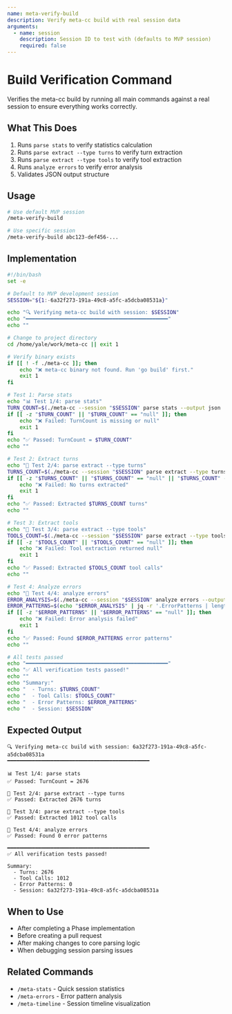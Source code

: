 ```yaml
---
name: meta-verify-build
description: Verify meta-cc build with real session data
arguments:
  - name: session
    description: Session ID to test with (defaults to MVP session)
    required: false
---
```


# Build Verification Command

Verifies the meta-cc build by running all main commands against a real session to ensure everything works correctly.

## What This Does

1. Runs `parse stats` to verify statistics calculation
2. Runs `parse extract --type turns` to verify turn extraction
3. Runs `parse extract --type tools` to verify tool extraction
4. Runs `analyze errors` to verify error analysis
5. Validates JSON output structure

## Usage

```bash
# Use default MVP session
/meta-verify-build

# Use specific session
/meta-verify-build abc123-def456-...
```

## Implementation

```bash
#!/bin/bash
set -e

# Default to MVP development session
SESSION="${1:-6a32f273-191a-49c8-a5fc-a5dcba08531a}"

echo "🔍 Verifying meta-cc build with session: $SESSION"
echo "━━━━━━━━━━━━━━━━━━━━━━━━━━━━━━━━━━━━━━━━━━━━━━"
echo ""

# Change to project directory
cd /home/yale/work/meta-cc || exit 1

# Verify binary exists
if [[ ! -f ./meta-cc ]]; then
    echo "❌ meta-cc binary not found. Run 'go build' first."
    exit 1
fi

# Test 1: Parse stats
echo "📊 Test 1/4: parse stats"
TURN_COUNT=$(./meta-cc --session "$SESSION" parse stats --output json | jq -r '.TurnCount')
if [[ -z "$TURN_COUNT" || "$TURN_COUNT" == "null" ]]; then
    echo "❌ Failed: TurnCount is missing or null"
    exit 1
fi
echo "✅ Passed: TurnCount = $TURN_COUNT"
echo ""

# Test 2: Extract turns
echo "📝 Test 2/4: parse extract --type turns"
TURNS_COUNT=$(./meta-cc --session "$SESSION" parse extract --type turns --output json | jq 'length')
if [[ -z "$TURNS_COUNT" || "$TURNS_COUNT" == "null" || "$TURNS_COUNT" -eq 0 ]]; then
    echo "❌ Failed: No turns extracted"
    exit 1
fi
echo "✅ Passed: Extracted $TURNS_COUNT turns"
echo ""

# Test 3: Extract tools
echo "🔧 Test 3/4: parse extract --type tools"
TOOLS_COUNT=$(./meta-cc --session "$SESSION" parse extract --type tools --output json | jq 'length')
if [[ -z "$TOOLS_COUNT" || "$TOOLS_COUNT" == "null" ]]; then
    echo "❌ Failed: Tool extraction returned null"
    exit 1
fi
echo "✅ Passed: Extracted $TOOLS_COUNT tool calls"
echo ""

# Test 4: Analyze errors
echo "🐛 Test 4/4: analyze errors"
ERROR_ANALYSIS=$(./meta-cc --session "$SESSION" analyze errors --output json)
ERROR_PATTERNS=$(echo "$ERROR_ANALYSIS" | jq -r '.ErrorPatterns | length')
if [[ -z "$ERROR_PATTERNS" || "$ERROR_PATTERNS" == "null" ]]; then
    echo "❌ Failed: Error analysis failed"
    exit 1
fi
echo "✅ Passed: Found $ERROR_PATTERNS error patterns"
echo ""

# All tests passed
echo "━━━━━━━━━━━━━━━━━━━━━━━━━━━━━━━━━━━━━━━━━━━━━━"
echo "✅ All verification tests passed!"
echo ""
echo "Summary:"
echo "  - Turns: $TURNS_COUNT"
echo "  - Tool Calls: $TOOLS_COUNT"
echo "  - Error Patterns: $ERROR_PATTERNS"
echo "  - Session: $SESSION"
```

## Expected Output

```
🔍 Verifying meta-cc build with session: 6a32f273-191a-49c8-a5fc-a5dcba08531a
━━━━━━━━━━━━━━━━━━━━━━━━━━━━━━━━━━━━━━━━━━━━━━

📊 Test 1/4: parse stats
✅ Passed: TurnCount = 2676

📝 Test 2/4: parse extract --type turns
✅ Passed: Extracted 2676 turns

🔧 Test 3/4: parse extract --type tools
✅ Passed: Extracted 1012 tool calls

🐛 Test 4/4: analyze errors
✅ Passed: Found 0 error patterns

━━━━━━━━━━━━━━━━━━━━━━━━━━━━━━━━━━━━━━━━━━━━━━
✅ All verification tests passed!

Summary:
  - Turns: 2676
  - Tool Calls: 1012
  - Error Patterns: 0
  - Session: 6a32f273-191a-49c8-a5fc-a5dcba08531a
```

## When to Use

- After completing a Phase implementation
- Before creating a pull request
- After making changes to core parsing logic
- When debugging session parsing issues

## Related Commands

- `/meta-stats` - Quick session statistics
- `/meta-errors` - Error pattern analysis
- `/meta-timeline` - Session timeline visualization
